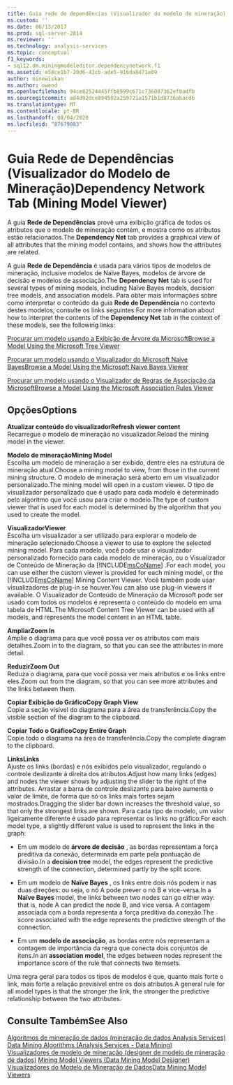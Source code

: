 ```yaml
---
title: Guia rede de dependências (Visualizador do modelo de mineração) | Microsoft Docs
ms.custom: ''
ms.date: 06/13/2017
ms.prod: sql-server-2014
ms.reviewer: ''
ms.technology: analysis-services
ms.topic: conceptual
f1_keywords:
- sql12.dm.miningmodeleditor.dependencynetwork.f1
ms.assetid: e58ce1b7-20d6-42cb-ade5-916da8471e09
author: minewiskan
ms.author: owend
ms.openlocfilehash: 94ce82524445ffb8999c671c736087362ef0adfb
ms.sourcegitcommit: ad4d92dce894592a259721a1571b1d8736abacdb
ms.translationtype: MT
ms.contentlocale: pt-BR
ms.lasthandoff: 08/04/2020
ms.locfileid: "87679083"
---
```

# <a name="dependency-network-tab-mining-model-viewer"></a><span data-ttu-id="6fa91-102">Guia Rede de Dependências (Visualizador do Modelo de Mineração)</span><span class="sxs-lookup"><span data-stu-id="6fa91-102">Dependency Network Tab (Mining Model Viewer)</span></span>
  <span data-ttu-id="6fa91-103">A guia **Rede de Dependências** provê uma exibição gráfica de todos os atributos que o modelo de mineração contém, e mostra como os atributos estão relacionados.</span><span class="sxs-lookup"><span data-stu-id="6fa91-103">The **Dependency Net** tab provides a graphical view of all attributes that the mining model contains, and shows how the attributes are related.</span></span>  
  
 <span data-ttu-id="6fa91-104">A guia **Rede de Dependência**  é usada para vários tipos de modelos de mineração, inclusive modelos de Naïve Bayes, modelos de árvore de decisão e modelos de associação.</span><span class="sxs-lookup"><span data-stu-id="6fa91-104">The **Dependency Net**  tab is used for several types of mining models, including Naïve Bayes models, decision tree models, and association models.</span></span> <span data-ttu-id="6fa91-105">Para obter mais informações sobre como interpretar o conteúdo da guia **Rede de Dependência**  no contexto destes modelos, consulte os links seguintes:</span><span class="sxs-lookup"><span data-stu-id="6fa91-105">For more information about how to interpret the contents of the **Dependency Net**  tab in the context of these models, see the following links:</span></span>  
  
 [<span data-ttu-id="6fa91-106">Procurar um modelo usando a Exibição de Árvore da Microsoft</span><span class="sxs-lookup"><span data-stu-id="6fa91-106">Browse a Model Using the Microsoft Tree Viewer</span></span>](data-mining/browse-a-model-using-the-microsoft-tree-viewer.md)  
  
 [<span data-ttu-id="6fa91-107">Procurar um modelo usando o Visualizador do Microsoft Naive Bayes</span><span class="sxs-lookup"><span data-stu-id="6fa91-107">Browse a Model Using the Microsoft Naive Bayes Viewer</span></span>](data-mining/browse-a-model-using-the-microsoft-naive-bayes-viewer.md)  
  
 [<span data-ttu-id="6fa91-108">Procurar um modelo usando o Visualizador de Regras de Associação da Microsoft</span><span class="sxs-lookup"><span data-stu-id="6fa91-108">Browse a Model Using the Microsoft Association Rules Viewer</span></span>](data-mining/browse-a-model-using-the-microsoft-association-rules-viewer.md)  
  
## <a name="options"></a><span data-ttu-id="6fa91-109">Opções</span><span class="sxs-lookup"><span data-stu-id="6fa91-109">Options</span></span>  
 <span data-ttu-id="6fa91-110">**Atualizar conteúdo do visualizador**</span><span class="sxs-lookup"><span data-stu-id="6fa91-110">**Refresh viewer content**</span></span>  
 <span data-ttu-id="6fa91-111">Recarregue o modelo de mineração no visualizador.</span><span class="sxs-lookup"><span data-stu-id="6fa91-111">Reload the mining model in the viewer.</span></span>  
  
 <span data-ttu-id="6fa91-112">**Modelo de mineração**</span><span class="sxs-lookup"><span data-stu-id="6fa91-112">**Mining Model**</span></span>  
 <span data-ttu-id="6fa91-113">Escolha um modelo de mineração a ser exibido, dentre eles na estrutura de mineração atual.</span><span class="sxs-lookup"><span data-stu-id="6fa91-113">Choose a mining model to view, from those in the current mining structure.</span></span> <span data-ttu-id="6fa91-114">O modelo de mineração será aberto em um visualizador personalizado.</span><span class="sxs-lookup"><span data-stu-id="6fa91-114">The mining model will open in a custom viewer.</span></span> <span data-ttu-id="6fa91-115">O tipo de visualizador personalizado que é usado para cada modelo é determinado pelo algoritmo que você usou para criar o modelo.</span><span class="sxs-lookup"><span data-stu-id="6fa91-115">The type of custom viewer that is used for each model is determined by the algorithm that you used to create the model.</span></span>  
  
 <span data-ttu-id="6fa91-116">**Visualizador**</span><span class="sxs-lookup"><span data-stu-id="6fa91-116">**Viewer**</span></span>  
 <span data-ttu-id="6fa91-117">Escolha um visualizador a ser utilizado para explorar o modelo de mineração selecionado.</span><span class="sxs-lookup"><span data-stu-id="6fa91-117">Choose a viewer to use to explore the selected mining model.</span></span> <span data-ttu-id="6fa91-118">Para cada modelo, você pode usar o visualizador personalizado fornecido para cada modelo de mineração, ou o Visualizador de Conteúdo de Mineração da [!INCLUDE[msCoName](../includes/msconame-md.md)] .</span><span class="sxs-lookup"><span data-stu-id="6fa91-118">For each model, you can use either the custom viewer is provided for each mining model, or the [!INCLUDE[msCoName](../includes/msconame-md.md)] Mining Content Viewer.</span></span> <span data-ttu-id="6fa91-119">Você também pode usar visualizadores de plug-in se houver.</span><span class="sxs-lookup"><span data-stu-id="6fa91-119">You can also use plug-in viewers if available.</span></span> <span data-ttu-id="6fa91-120">O Visualizador de Conteúdo de Mineração da Microsoft pode ser usado com todos os modelos e representa o conteúdo do modelo em uma tabela de HTML.</span><span class="sxs-lookup"><span data-stu-id="6fa91-120">The Microsoft Content Tree Viewer can be used with all models, and represents the model content in an HTML table.</span></span>  
  
 <span data-ttu-id="6fa91-121">**Ampliar**</span><span class="sxs-lookup"><span data-stu-id="6fa91-121">**Zoom In**</span></span>  
 <span data-ttu-id="6fa91-122">Amplie o diagrama para que você possa ver os atributos com mais detalhes.</span><span class="sxs-lookup"><span data-stu-id="6fa91-122">Zoom in to the diagram, so that you can see the attributes in more detail.</span></span>  
  
 <span data-ttu-id="6fa91-123">**Reduzir**</span><span class="sxs-lookup"><span data-stu-id="6fa91-123">**Zoom Out**</span></span>  
 <span data-ttu-id="6fa91-124">Reduza o diagrama, para que você possa ver mais atributos e os links entre eles.</span><span class="sxs-lookup"><span data-stu-id="6fa91-124">Zoom out from the diagram, so that you can see more attributes and the links between them.</span></span>  
  
 <span data-ttu-id="6fa91-125">**Copiar Exibição do Gráfico**</span><span class="sxs-lookup"><span data-stu-id="6fa91-125">**Copy Graph View**</span></span>  
 <span data-ttu-id="6fa91-126">Copie a seção visível do diagrama para a área de transferência.</span><span class="sxs-lookup"><span data-stu-id="6fa91-126">Copy the visible section of the diagram to the clipboard.</span></span>  
  
 <span data-ttu-id="6fa91-127">**Copiar Todo o Gráfico**</span><span class="sxs-lookup"><span data-stu-id="6fa91-127">**Copy Entire Graph**</span></span>  
 <span data-ttu-id="6fa91-128">Copie todo o diagrama na área de transferência.</span><span class="sxs-lookup"><span data-stu-id="6fa91-128">Copy the complete diagram to the clipboard.</span></span>  
  
 <span data-ttu-id="6fa91-129">**Links**</span><span class="sxs-lookup"><span data-stu-id="6fa91-129">**Links**</span></span>  
 <span data-ttu-id="6fa91-130">Ajuste os links (bordas) e nós exibidos pelo visualizador, regulando o controle deslizante à direita dos atributos.</span><span class="sxs-lookup"><span data-stu-id="6fa91-130">Adjust how many links (edges) and nodes the viewer shows by adjusting the slider to the right of the attributes.</span></span> <span data-ttu-id="6fa91-131">Arrastar a barra de controle deslizante para baixo aumenta o valor de limite, de forma que só os links mais fortes sejam mostrados.</span><span class="sxs-lookup"><span data-stu-id="6fa91-131">Dragging the slider bar down increases the threshold value, so that only the strongest links are shown.</span></span> <span data-ttu-id="6fa91-132">Para cada tipo de modelo, um valor ligeiramente diferente é usado para representar os links no gráfico:</span><span class="sxs-lookup"><span data-stu-id="6fa91-132">For each model type, a slightly different value is used to represent the links in the graph:</span></span>  
  
-   <span data-ttu-id="6fa91-133">Em um modelo de **árvore de decisão** , as bordas representam a força preditiva da conexão, determinada em parte pela pontuação de divisão.</span><span class="sxs-lookup"><span data-stu-id="6fa91-133">In a **decision tree** model, the edges represent the predictive strength of the connection, determined partly by the split score.</span></span>  
  
-   <span data-ttu-id="6fa91-134">Em um modelo de **Naïve Bayes** , os links entre dois nós podem ir nas duas direções: ou seja, o nó A pode prever o nó B e vice-versa.</span><span class="sxs-lookup"><span data-stu-id="6fa91-134">In a **Naïve Bayes** model, the links between two nodes can go either way: that is, node A can predict the node B, and vice versa.</span></span> <span data-ttu-id="6fa91-135">A contagem associada com a borda representa a força preditiva da conexão.</span><span class="sxs-lookup"><span data-stu-id="6fa91-135">The score associated with the edge represents the predictive strength of the connection.</span></span>  
  
-   <span data-ttu-id="6fa91-136">Em um **modelo de associação**, as bordas entre nós representam a contagem de importância da regra que conecta dois conjuntos de itens.</span><span class="sxs-lookup"><span data-stu-id="6fa91-136">In an **association model**, the edges between nodes represent the importance score of the rule that connects two itemsets.</span></span>  
  
 <span data-ttu-id="6fa91-137">Uma regra geral para todos os tipos de modelos é que, quanto mais forte o link, mais forte a relação previsível entre os dois atributos.</span><span class="sxs-lookup"><span data-stu-id="6fa91-137">A general rule for all model types is that the stronger the link, the stronger the predictive relationship between the two attributes.</span></span>  
  
## <a name="see-also"></a><span data-ttu-id="6fa91-138">Consulte Também</span><span class="sxs-lookup"><span data-stu-id="6fa91-138">See Also</span></span>  
 <span data-ttu-id="6fa91-139">[Algoritmos de mineração de dados &#40;mineração de dados Analysis Services&#41;](data-mining/data-mining-algorithms-analysis-services-data-mining.md) </span><span class="sxs-lookup"><span data-stu-id="6fa91-139">[Data Mining Algorithms &#40;Analysis Services - Data Mining&#41;](data-mining/data-mining-algorithms-analysis-services-data-mining.md) </span></span>  
 <span data-ttu-id="6fa91-140">[Visualizadores de modelo de mineração &#40;designer de modelo de mineração de dados&#41;](mining-model-viewers-data-mining-model-designer.md) </span><span class="sxs-lookup"><span data-stu-id="6fa91-140">[Mining Model Viewers &#40;Data Mining Model Designer&#41;](mining-model-viewers-data-mining-model-designer.md) </span></span>  
 [<span data-ttu-id="6fa91-141">Visualizadores do Modelo de Mineração de Dados</span><span class="sxs-lookup"><span data-stu-id="6fa91-141">Data Mining Model Viewers</span></span>](data-mining/data-mining-model-viewers.md)  
  
  
